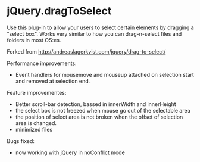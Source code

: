 jQuery.dragToSelect
===================

Use this plug-in to allow your users to select certain elements by dragging a "select box". Works very similar to how you can drag-n-select files and folders in most OS:es.

Forked from http://andreaslagerkvist.com/jquery/drag-to-select/

Performance improvements:
- Event handlers for mousemove and mouseup attached on selection start and removed at selection end.

Feature improvementes:
- Better scroll-bar detection, bassed in innerWidth and innerHeight
- the select box is not freezed when mouse go out of the selectable area
- the position of select area is not broken when the offset of selection area is changed. 
- minimized files 

Bugs fixed:
- now working with jQuery in noConflict mode

